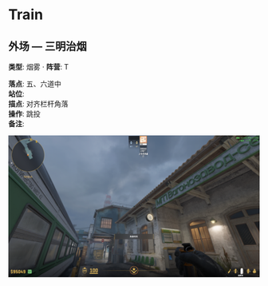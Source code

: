 # Train

## 外场 — 三明治烟
**类型**: 烟雾  ·  **阵营**: T

**落点**: 五、六道中  
**站位**:   
**描点**: 对齐栏杆角落  
**操作**: 跳投  
**备注**: 

![描点](../assets/730_20250908223756_1.png)

